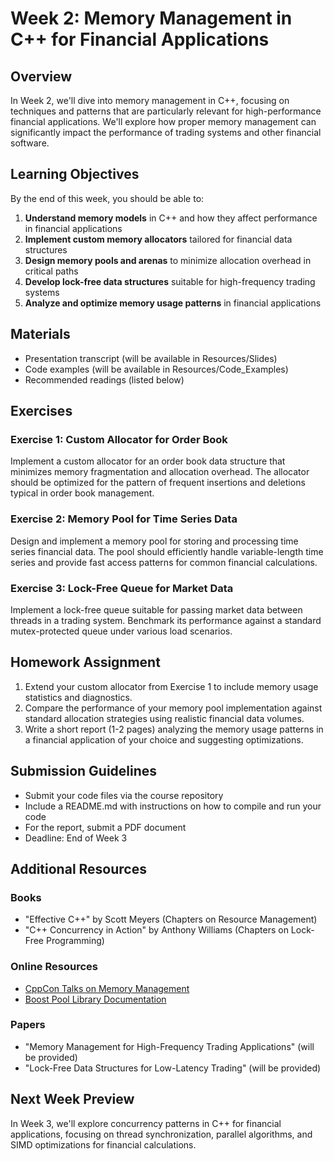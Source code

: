 # Week 2: Memory Management in C++ for Financial Applications

## Overview

In Week 2, we'll dive into memory management in C++, focusing on techniques and patterns that are particularly relevant for high-performance financial applications. We'll explore how proper memory management can significantly impact the performance of trading systems and other financial software.

## Learning Objectives

By the end of this week, you should be able to:

1. **Understand memory models** in C++ and how they affect performance in financial applications
2. **Implement custom memory allocators** tailored for financial data structures
3. **Design memory pools and arenas** to minimize allocation overhead in critical paths
4. **Develop lock-free data structures** suitable for high-frequency trading systems
5. **Analyze and optimize memory usage patterns** in financial applications

## Materials

- Presentation transcript (will be available in Resources/Slides)
- Code examples (will be available in Resources/Code_Examples)
- Recommended readings (listed below)

## Exercises

### Exercise 1: Custom Allocator for Order Book

Implement a custom allocator for an order book data structure that minimizes memory fragmentation and allocation overhead. The allocator should be optimized for the pattern of frequent insertions and deletions typical in order book management.

### Exercise 2: Memory Pool for Time Series Data

Design and implement a memory pool for storing and processing time series financial data. The pool should efficiently handle variable-length time series and provide fast access patterns for common financial calculations.

### Exercise 3: Lock-Free Queue for Market Data

Implement a lock-free queue suitable for passing market data between threads in a trading system. Benchmark its performance against a standard mutex-protected queue under various load scenarios.

## Homework Assignment

1. Extend your custom allocator from Exercise 1 to include memory usage statistics and diagnostics.
2. Compare the performance of your memory pool implementation against standard allocation strategies using realistic financial data volumes.
3. Write a short report (1-2 pages) analyzing the memory usage patterns in a financial application of your choice and suggesting optimizations.

## Submission Guidelines

- Submit your code files via the course repository
- Include a README.md with instructions on how to compile and run your code
- For the report, submit a PDF document
- Deadline: End of Week 3

## Additional Resources

### Books
- "Effective C++" by Scott Meyers (Chapters on Resource Management)
- "C++ Concurrency in Action" by Anthony Williams (Chapters on Lock-Free Programming)

### Online Resources
- [CppCon Talks on Memory Management](https://www.youtube.com/results?search_query=cppcon+memory+management)
- [Boost Pool Library Documentation](https://www.boost.org/doc/libs/release/libs/pool/doc/html/index.html)

### Papers
- "Memory Management for High-Frequency Trading Applications" (will be provided)
- "Lock-Free Data Structures for Low-Latency Trading" (will be provided)

## Next Week Preview

In Week 3, we'll explore concurrency patterns in C++ for financial applications, focusing on thread synchronization, parallel algorithms, and SIMD optimizations for financial calculations. 